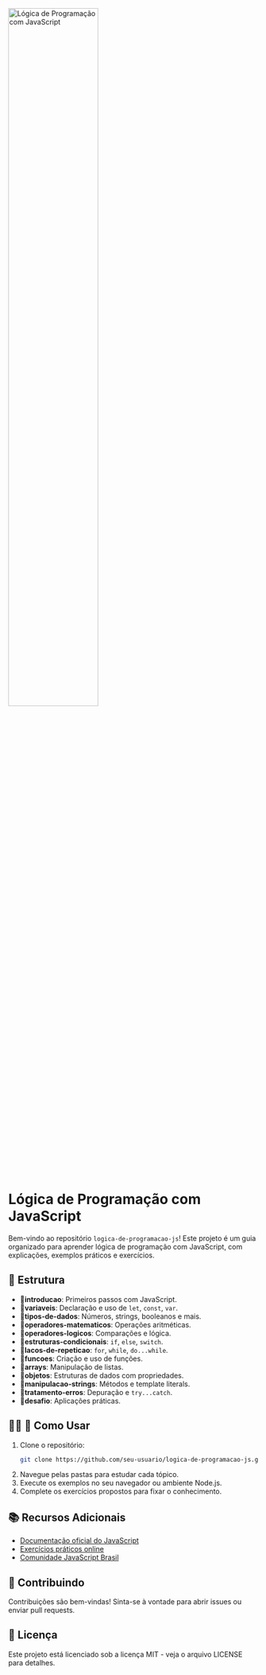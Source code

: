 <img src="https://i.imgur.com/toT9iDi.png" alt="Lógica de Programação com JavaScript" width="60%" />

# Lógica de Programação com JavaScript

Bem-vindo ao repositório `logica-de-programacao-js`! Este projeto é um guia organizado para aprender lógica de programação com JavaScript, com explicações, exemplos práticos e exercícios.

## 📁 Estrutura

- 📁**introducao**: Primeiros passos com JavaScript.
- 📁**variaveis**: Declaração e uso de `let`, `const`, `var`.
- 📁**tipos-de-dados**: Números, strings, booleanos e mais.
- 📁**operadores-matematicos**: Operações aritméticas.
- 📁**operadores-logicos**: Comparações e lógica.
- 📁**estruturas-condicionais**: `if`, `else`, `switch`.
- 📁**lacos-de-repeticao**: `for`, `while`, `do...while`.
- 📁**funcoes**: Criação e uso de funções.
- 📁**arrays**: Manipulação de listas.
- 📁**objetos**: Estruturas de dados com propriedades.
- 📁**manipulacao-strings**: Métodos e template literals.
- 📁**tratamento-erros**: Depuração e `try...catch`.
- 📁**desafio**: Aplicações práticas.

## 🚀🚀 🚀 Como Usar

1. Clone o repositório:
   ```bash
   git clone https://github.com/seu-usuario/logica-de-programacao-js.git
   ```
2. Navegue pelas pastas para estudar cada tópico.
3. Execute os exemplos no seu navegador ou ambiente Node.js.
4. Complete os exercícios propostos para fixar o conhecimento.

## 📚 Recursos Adicionais

- [Documentação oficial do JavaScript](https://developer.mozilla.org/pt-BR/docs/Web/JavaScript)
- [Exercícios práticos online](https://www.w3schools.com/js/default.asp)
- [Comunidade JavaScript Brasil](https://github.com/brazil-js)

## 🤝 Contribuindo

Contribuições são bem-vindas! Sinta-se à vontade para abrir issues ou enviar pull requests.

## 📄 Licença

Este projeto está licenciado sob a licença MIT - veja o arquivo LICENSE para detalhes.
